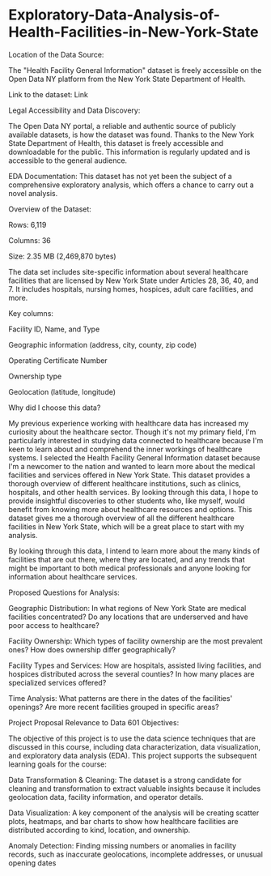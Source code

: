 # Exploratory-Data-Analysis-of-Health-Facilities-in-New-York-State
Location of the Data Source:

The "Health Facility General Information" dataset is freely accessible on the Open Data NY platform from the New York State Department of Health.

Link to the dataset: Link

Legal Accessibility and Data Discovery:

The Open Data NY portal, a reliable and authentic source of publicly available datasets, is how the dataset was found. Thanks to the New York State Department of Health, this dataset is freely accessible and downloadable for the public. This information is regularly updated and is accessible to the general audience.

EDA Documentation: This dataset has not yet been the subject of a comprehensive exploratory analysis, which offers a chance to carry out a novel analysis.

Overview of the Dataset:

Rows: 6,119

Columns: 36

Size: 2.35 MB (2,469,870 bytes)

The data set includes site-specific information about several healthcare facilities that are licensed by New York State under Articles 28, 36, 40, and 7. It includes hospitals, nursing homes, hospices, adult care facilities, and more.

Key columns:

Facility ID, Name, and Type

Geographic information (address, city, county, zip code)

Operating Certificate Number

Ownership type

Geolocation (latitude, longitude) 

Why did I choose this data?

My previous experience working with healthcare data has increased my curiosity about the healthcare sector. Though it's not my primary field, I'm particularly interested in studying data connected to healthcare because I'm keen to learn about and comprehend the inner workings of healthcare systems. I selected the Health Facility General Information dataset because I'm a newcomer to the nation and wanted to learn more about the medical facilities and services offered in New York State. This dataset provides a thorough overview of different healthcare institutions, such as clinics, hospitals, and other health services. By looking through this data, I hope to provide insightful discoveries to other students who, like myself, would benefit from knowing more about healthcare resources and options. This dataset gives me a thorough overview of all the different healthcare facilities in New York State, which will be a great place to start with my analysis.

By looking through this data, I intend to learn more about the many kinds of facilities that are out there, where they are located, and any trends that might be important to both medical professionals and anyone looking for information about healthcare services.

Proposed Questions for Analysis:

Geographic Distribution: In what regions of New York State are medical facilities concentrated? Do any locations that are underserved and have poor access to healthcare?

Facility Ownership: Which types of facility ownership are the most prevalent ones? How does ownership differ geographically?

Facility Types and Services: How are hospitals, assisted living facilities, and hospices distributed across the several counties? In how many places are specialized services offered?

Time Analysis: What patterns are there in the dates of the facilities' openings? Are more recent facilities grouped in specific areas?

Project Proposal Relevance to Data 601 Objectives:

The objective of this project is to use the data science techniques that are discussed in this course, including data characterization, data visualization, and exploratory data analysis (EDA). This project supports the subsequent learning goals for the course:

Data Transformation & Cleaning: The dataset is a strong candidate for cleaning and transformation to extract valuable insights because it includes geolocation data, facility information, and operator details.

Data Visualization: A key component of the analysis will be creating scatter plots, heatmaps, and bar charts to show how healthcare facilities are distributed according to kind, location, and ownership.

Anomaly Detection: Finding missing numbers or anomalies in facility records, such as inaccurate geolocations, incomplete addresses, or unusual opening dates

